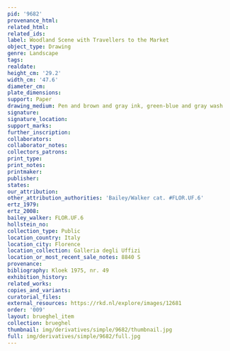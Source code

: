 ```yaml
---
pid: '9682'
provenance_html: 
related_html: 
related_ids: 
label: Woodland Scene with Travellers to the Market
object_type: Drawing
genre: Landscape
tags: 
realdate: 
height_cm: '29.2'
width_cm: '47.6'
diameter_cm: 
plate_dimensions: 
support: Paper
drawing_medium: Pen and brown and gray ink, green-blue and gray wash
signature: 
signature_location: 
support_marks: 
further_inscription: 
collaborators: 
collaborator_notes: 
collectors_patrons: 
print_type: 
print_notes: 
printmaker: 
publisher: 
states: 
our_attribution: 
other_attribution_authorities: 'Bailey/Walker cat. #FLOR.UF.6'
ertz_1979: 
ertz_2008: 
bailey_walker: FLOR.UF.6
hollstein_no: 
collection_type: Public
location_country: Italy
location_city: Florence
location_collection: Galleria degli Uffizi
location_or_most_recent_sale_notes: 8840 S
provenance: 
bibliography: Kloek 1975, nr. 49
exhibition_history: 
related_works: 
copies_and_variants: 
curatorial_files: 
external_resources: https://rkd.nl/explore/images/12681
order: '009'
layout: brueghel_item
collection: brueghel
thumbnail: img/derivatives/simple/9682/thumbnail.jpg
full: img/derivatives/simple/9682/full.jpg
---
```

